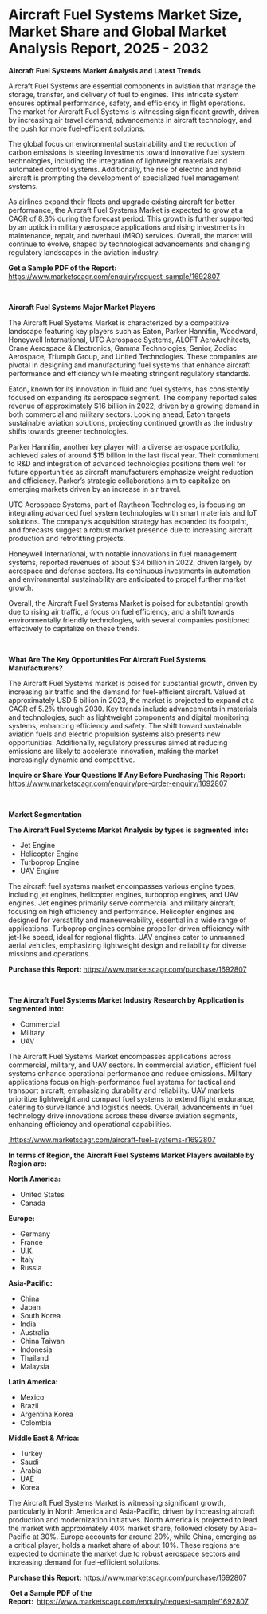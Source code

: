 <p><h1>Aircraft Fuel Systems Market Size, Market Share and Global Market Analysis Report, 2025 - 2032</h1></p><p><strong>Aircraft Fuel Systems Market Analysis and Latest Trends</strong></p>
<p><p>Aircraft Fuel Systems are essential components in aviation that manage the storage, transfer, and delivery of fuel to engines. This intricate system ensures optimal performance, safety, and efficiency in flight operations. The market for Aircraft Fuel Systems is witnessing significant growth, driven by increasing air travel demand, advancements in aircraft technology, and the push for more fuel-efficient solutions.</p><p>The global focus on environmental sustainability and the reduction of carbon emissions is steering investments toward innovative fuel system technologies, including the integration of lightweight materials and automated control systems. Additionally, the rise of electric and hybrid aircraft is prompting the development of specialized fuel management systems.</p><p>As airlines expand their fleets and upgrade existing aircraft for better performance, the Aircraft Fuel Systems Market is expected to grow at a CAGR of 8.3% during the forecast period. This growth is further supported by an uptick in military aerospace applications and rising investments in maintenance, repair, and overhaul (MRO) services. Overall, the market will continue to evolve, shaped by technological advancements and changing regulatory landscapes in the aviation industry.</p></p>
<p><strong>Get a Sample PDF of the Report:&nbsp;</strong> <a href="https://www.marketscagr.com/enquiry/request-sample/1692807?utm_campaign=3293&utm_medium=2&utm_source=Github&utm_content=ia&utm_term=16042025&utm_id=aircraft-fuel-systems">https://www.marketscagr.com/enquiry/request-sample/1692807</a></p>
<p>&nbsp;</p>
<p><strong>Aircraft Fuel Systems Major Market Players</strong></p>
<p><p>The Aircraft Fuel Systems Market is characterized by a competitive landscape featuring key players such as Eaton, Parker Hannifin, Woodward, Honeywell International, UTC Aerospace Systems, ALOFT AeroArchitects, Crane Aerospace & Electronics, Gamma Technologies, Senior, Zodiac Aerospace, Triumph Group, and United Technologies. These companies are pivotal in designing and manufacturing fuel systems that enhance aircraft performance and efficiency while meeting stringent regulatory standards.</p><p>Eaton, known for its innovation in fluid and fuel systems, has consistently focused on expanding its aerospace segment. The company reported sales revenue of approximately $16 billion in 2022, driven by a growing demand in both commercial and military sectors. Looking ahead, Eaton targets sustainable aviation solutions, projecting continued growth as the industry shifts towards greener technologies.</p><p>Parker Hannifin, another key player with a diverse aerospace portfolio, achieved sales of around $15 billion in the last fiscal year. Their commitment to R&D and integration of advanced technologies positions them well for future opportunities as aircraft manufacturers emphasize weight reduction and efficiency. Parker’s strategic collaborations aim to capitalize on emerging markets driven by an increase in air travel.</p><p>UTC Aerospace Systems, part of Raytheon Technologies, is focusing on integrating advanced fuel system technologies with smart materials and IoT solutions. The company’s acquisition strategy has expanded its footprint, and forecasts suggest a robust market presence due to increasing aircraft production and retrofitting projects.</p><p>Honeywell International, with notable innovations in fuel management systems, reported revenues of about $34 billion in 2022, driven largely by aerospace and defense sectors. Its continuous investments in automation and environmental sustainability are anticipated to propel further market growth.</p><p>Overall, the Aircraft Fuel Systems Market is poised for substantial growth due to rising air traffic, a focus on fuel efficiency, and a shift towards environmentally friendly technologies, with several companies positioned effectively to capitalize on these trends.</p></p>
<p>&nbsp;</p>
<p><strong>What Are The Key Opportunities For Aircraft Fuel Systems Manufacturers?</strong></p>
<p><p>The Aircraft Fuel Systems market is poised for substantial growth, driven by increasing air traffic and the demand for fuel-efficient aircraft. Valued at approximately USD 5 billion in 2023, the market is projected to expand at a CAGR of 5.2% through 2030. Key trends include advancements in materials and technologies, such as lightweight components and digital monitoring systems, enhancing efficiency and safety. The shift toward sustainable aviation fuels and electric propulsion systems also presents new opportunities. Additionally, regulatory pressures aimed at reducing emissions are likely to accelerate innovation, making the market increasingly dynamic and competitive.</p></p>
<p><strong>Inquire or Share Your Questions If Any Before Purchasing This Report:</strong> <a href="https://www.marketscagr.com/enquiry/pre-order-enquiry/1692807?utm_campaign=3293&utm_medium=2&utm_source=Github&utm_content=ia&utm_term=16042025&utm_id=aircraft-fuel-systems">https://www.marketscagr.com/enquiry/pre-order-enquiry/1692807</a></p>
<p>&nbsp;</p>
<p><strong>Market Segmentation</strong></p>
<p><strong>The Aircraft Fuel Systems Market Analysis by types is segmented into:</strong></p>
<p><ul><li>Jet Engine</li><li>Helicopter Engine</li><li>Turboprop Engine</li><li>UAV Engine</li></ul></p>
<p><p>The aircraft fuel systems market encompasses various engine types, including jet engines, helicopter engines, turboprop engines, and UAV engines. Jet engines primarily serve commercial and military aircraft, focusing on high efficiency and performance. Helicopter engines are designed for versatility and maneuverability, essential in a wide range of applications. Turboprop engines combine propeller-driven efficiency with jet-like speed, ideal for regional flights. UAV engines cater to unmanned aerial vehicles, emphasizing lightweight design and reliability for diverse missions and operations.</p></p>
<p><strong>Purchase this Report:&nbsp;</strong><a href="https://www.marketscagr.com/purchase/1692807?utm_campaign=3293&utm_medium=2&utm_source=Github&utm_content=ia&utm_term=16042025&utm_id=aircraft-fuel-systems">https://www.marketscagr.com/purchase/1692807</a></p>
<p>&nbsp;</p>
<p><strong>The Aircraft Fuel Systems Market Industry Research by Application is segmented into:</strong></p>
<p><ul><li>Commercial</li><li>Military</li><li>UAV</li></ul></p>
<p><p>The Aircraft Fuel Systems Market encompasses applications across commercial, military, and UAV sectors. In commercial aviation, efficient fuel systems enhance operational performance and reduce emissions. Military applications focus on high-performance fuel systems for tactical and transport aircraft, emphasizing durability and reliability. UAV markets prioritize lightweight and compact fuel systems to extend flight endurance, catering to surveillance and logistics needs. Overall, advancements in fuel technology drive innovations across these diverse aviation segments, enhancing efficiency and operational capabilities.</p></p>
<p><a href="https://www.marketscagr.com/aircraft-fuel-systems-r1692807?utm_campaign=3293&utm_medium=2&utm_source=Github&utm_content=ia&utm_term=16042025&utm_id=aircraft-fuel-systems">&nbsp;https://www.marketscagr.com/aircraft-fuel-systems-r1692807</a></p>
<p><strong>In terms of Region, the Aircraft Fuel Systems Market Players available by Region are:</strong></p>
<p>
    <p> <strong> North America: </strong>
        <ul>
            <li>United States</li>
            <li>Canada</li>
        </ul>
        </p> 
    <p> <strong> Europe: </strong>
        <ul>
            <li>Germany</li>
            <li>France</li>
            <li>U.K.</li>
            <li>Italy</li>
            <li>Russia</li>
        </ul>
        </p> 
    <p> <strong> Asia-Pacific: </strong>
        <ul>
            <li>China</li>
            <li>Japan</li>
            <li>South Korea</li>
            <li>India</li>
            <li>Australia</li>
            <li>China Taiwan</li>
            <li>Indonesia</li>
            <li>Thailand</li>
            <li>Malaysia</li>
        </ul>
        </p> 
    <p> <strong> Latin America: </strong>
        <ul>
            <li>Mexico</li>
            <li>Brazil</li>
            <li>Argentina Korea</li>
            <li>Colombia</li>
        </ul>
        </p> 
    <p> <strong> Middle East & Africa: </strong>
        <ul>
            <li>Turkey</li>
            <li>Saudi</li>
            <li>Arabia</li>
            <li>UAE</li>
            <li>Korea</li>
        </ul>
    </p>
    </p>
<p><p>The Aircraft Fuel Systems Market is witnessing significant growth, particularly in North America and Asia-Pacific, driven by increasing aircraft production and modernization initiatives. North America is projected to lead the market with approximately 40% market share, followed closely by Asia-Pacific at 30%. Europe accounts for around 20%, while China, emerging as a critical player, holds a market share of about 10%. These regions are expected to dominate the market due to robust aerospace sectors and increasing demand for fuel-efficient solutions.</p></p>
<p><strong>Purchase this Report: </strong><a href="https://www.marketscagr.com/purchase/1692807?utm_campaign=3293&utm_medium=2&utm_source=Github&utm_content=ia&utm_term=16042025&utm_id=aircraft-fuel-systems">https://www.marketscagr.com/purchase/1692807</a></p>
<p>&nbsp;<strong>Get a Sample PDF of the Report:&nbsp;&nbsp;</strong><a href="https://www.marketscagr.com/enquiry/request-sample/1692807?utm_campaign=3293&utm_medium=2&utm_source=Github&utm_content=ia&utm_term=16042025&utm_id=aircraft-fuel-systems">https://www.marketscagr.com/enquiry/request-sample/1692807</a></p>
<p><strong></strong></p>
<p><p></p><p></p><p></p></p>